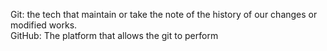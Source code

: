 Git: the tech that maintain or take the note of the history of our changes or modified works.
<br>
GitHub: The platform that allows the git to perform 
